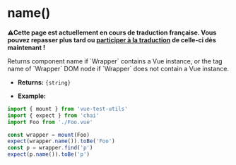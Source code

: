 # name()

<p><strong>⚠Cette page est actuellement en cours de traduction française. Vous pouvez repasser plus tard ou <a href="https://github.com/vuejs-fr/vue-test-utils" target="_blank">participer à la traduction</a> de celle-ci dès maintenant !</strong></p><p>Returns component name if `Wrapper` contains a Vue instance, or the tag name of `Wrapper` DOM node if `Wrapper` does not contain a Vue instance.</p>

- **Returns:** `{string}`

- **Example:**

```js
import { mount } from 'vue-test-utils'
import { expect } from 'chai'
import Foo from './Foo.vue'

const wrapper = mount(Foo)
expect(wrapper.name()).toBe('Foo')
const p = wrapper.find('p')
expect(p.name()).toBe('p')
```
